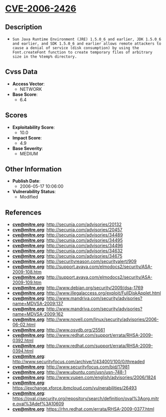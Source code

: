 
# [CVE-2006-2426](https://cve.mitre.org/cgi-bin/cvename.cgi?name=CVE-2006-2426)

## Description

- `Sun Java Runtime Environment (JRE) 1.5.0_6 and earlier, JDK 1.5.0_6 and earlier, and SDK 1.5.0_6 and earlier allows remote attackers to cause a denial of service (disk consumption) by using the Font.createFont function to create temporary files of arbitrary size in the %temp% directory.`

## Cvss Data

- **Access Vector**:
  - NETWORK
- **Base Score**:
  - 6.4

## Scores

- **Exploitability Score**:
  - 10.0
- **Impact Score**:
  - 4.9
- **Base Severity**:
  - MEDIUM

## Other Information

- **Publish Date**:
  - 2006-05-17 10:06:00
- **Vulnerability Status**:
  - Modified

## References

- **cve@mitre.org**: http://secunia.com/advisories/20132
- **cve@mitre.org**: http://secunia.com/advisories/20457
- **cve@mitre.org**: http://secunia.com/advisories/34489
- **cve@mitre.org**: http://secunia.com/advisories/34495
- **cve@mitre.org**: http://secunia.com/advisories/34496
- **cve@mitre.org**: http://secunia.com/advisories/34632
- **cve@mitre.org**: http://secunia.com/advisories/34675
- **cve@mitre.org**: http://securityreason.com/securityalert/909
- **cve@mitre.org**: http://support.avaya.com/elmodocs2/security/ASA-2009-108.htm
- **cve@mitre.org**: http://support.avaya.com/elmodocs2/security/ASA-2009-109.htm
- **cve@mitre.org**: http://www.debian.org/security/2009/dsa-1769
- **cve@mitre.org**: http://www.illegalaccess.org/exploit/FullDiskApplet.html
- **cve@mitre.org**: http://www.mandriva.com/security/advisories?name=MDVSA-2009:137
- **cve@mitre.org**: http://www.mandriva.com/security/advisories?name=MDVSA-2009:162
- **cve@mitre.org**: http://www.novell.com/linux/security/advisories/2006-06-02.html
- **cve@mitre.org**: http://www.osvdb.org/25561
- **cve@mitre.org**: http://www.redhat.com/support/errata/RHSA-2009-0392.html
- **cve@mitre.org**: http://www.redhat.com/support/errata/RHSA-2009-0394.html
- **cve@mitre.org**: http://www.securityfocus.com/archive/1/434001/100/0/threaded
- **cve@mitre.org**: http://www.securityfocus.com/bid/17981
- **cve@mitre.org**: http://www.ubuntu.com/usn/usn-748-1
- **cve@mitre.org**: http://www.vupen.com/english/advisories/2006/1824
- **cve@mitre.org**: https://exchange.xforce.ibmcloud.com/vulnerabilities/26493
- **cve@mitre.org**: https://oval.cisecurity.org/repository/search/definition/oval%3Aorg.mitre.oval%3Adef%3A10609
- **cve@mitre.org**: https://rhn.redhat.com/errata/RHSA-2009-0377.html
